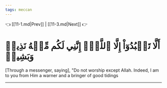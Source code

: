 ```yaml
---
tags: meccan
---
```


👈 [[11-1.md|Prev]] | [[11-3.md|Next]] 👉

# أَلَّا تَعۡبُدُوٓاْ إِلَّا ٱللَّهَۚ إِنَّنِي لَكُم مِّنۡهُ نَذِيرٞ وَبَشِيرٞ

[Through a messenger, saying], "Do not worship except Allah. Indeed, I am to you from Him a warner and a bringer of good tidings

---

